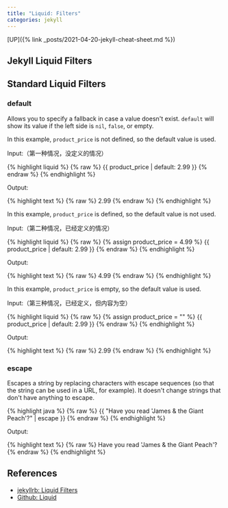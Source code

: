 ```yaml
---
title: "Liquid: Filters"
categories: jekyll
---
```


[UP]({% link _posts/2021-04-20-jekyll-cheat-sheet.md %})

## Jekyll Liquid Filters



## Standard Liquid Filters

### default

Allows you to specify a fallback in case a value doesn't exist. `default` will show its value if the left side is `nil`, `false`, or empty.

In this example, `product_price` is not defined, so the default value is used.

Input:（第一种情况，没定义的情况）

{% highlight liquid %}
{% raw %}
{{ product_price | default: 2.99 }}
{% endraw %}
{% endhighlight %}

Output:

{% highlight text %}
{% raw %}
2.99
{% endraw %}
{% endhighlight %}

In this example, `product_price` is defined, so the default value is not used.

Input:（第二种情况，已经定义的情况）

{% highlight liquid %}
{% raw %}
{% assign product_price = 4.99 %}
{{ product_price | default: 2.99 }}
{% endraw %}
{% endhighlight %}

Output:

{% highlight text %}
{% raw %}
4.99
{% endraw %}
{% endhighlight %}

In this example, `product_price` is empty, so the default value is used.

Input:（第三种情况，已经定义，但内容为空）

{% highlight liquid %}
{% raw %}
{% assign product_price = "" %}
{{ product_price | default: 2.99 }}
{% endraw %}
{% endhighlight %}

Output:

{% highlight text %}
{% raw %}
2.99
{% endraw %}
{% endhighlight %}

### escape

Escapes a string by replacing characters with escape sequences (so that the string can be used in a URL, for example).
It doesn't change strings that don't have anything to escape.

{% highlight java %}
{% raw %}
{{ "Have you read 'James & the Giant Peach'?" | escape }}
{% endraw %}
{% endhighlight %}

Output:

{% highlight text %}
{% raw %}
Have you read &#39;James &amp; the Giant Peach&#39;?
{% endraw %}
{% endhighlight %}

## References

- [jekyllrb: Liquid Filters](https://jekyllrb.com/docs/liquid/filters/)
- [Github: Liquid](https://shopify.github.io/liquid/)
